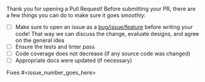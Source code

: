 Thank you for opening a Pull Request! Before submitting your PR, there are a few things you can do to make sure it goes smoothly:
- [ ] Make sure to open an issue as a [bug/issue/feature](https://github.com/GoogleCloudPlatform/opentelemetry-operations-js/issues/new/choose) before writing your code!  That way we can discuss the change, evaluate designs, and agree on the general idea
- [ ] Ensure the tests and linter pass
- [ ] Code coverage does not decrease (if any source code was changed)
- [ ] Appropriate docs were updated (if necessary)

Fixes #<issue_number_goes_here>